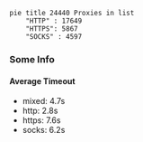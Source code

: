 
```mermaid
pie title 24440 Proxies in list
    "HTTP" : 17649
    "HTTPS": 5867
    "SOCKS" : 4597
```

### Some Info
#### Average Timeout

- mixed: 4.7s
- http: 2.8s
- https: 7.6s
- socks: 6.2s